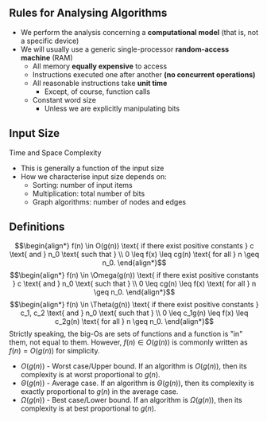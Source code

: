 ## Rules for Analysing Algorithms
- We perform the analysis concerning a **computational model** (that is, not a specific device)
- We will usually use a generic single-processor **random-access machine** (RAM)
    - All memory **equally expensive** to access
    - Instructions executed one after another **(no concurrent operations)**
    - All reasonable instructions take **unit time**
	     - Except, of course, function calls
    - Constant word size
        - Unless we are explicitly manipulating bits

## Input Size
Time and Space Complexity
- This is generally a function of the input size
- How we characterise input size depends on:
    - Sorting: number of input items
    - Multiplication: total number of bits
    - Graph algorithms: number of nodes and edges

## Definitions
$$\begin{align*}
f(n) \in O(g(n)) \text{ if there exist positive constants } c \text{ and } n_0 \text{ such that } \\ 
0 \leq f(x) \leq cg(n) \text{ for all } n \geq n_0.
\end{align*}$$
$$\begin{align*}
f(n) \in \Omega(g(n)) \text{ if there exist positive constants } c \text{ and } n_0 \text{ such that } \\ 
0 \leq cg(n) \leq f(x) \text{ for all } n \geq n_0.
\end{align*}$$
$$\begin{align*}
f(n) \in \Theta(g(n)) \text{ if there exist positive constants } c_1, c_2 \text{ and } n_0 \text{ such that } \\ 
0 \leq c_1g(n) \leq f(x) \leq c_2g(n) \text{ for all } n \geq n_0.
\end{align*}$$
Strictly speaking, the big-Os are sets of functions and a function is "in" them, not equal to them. However, $f(n) \in O(g(n))$ is commonly written as $f(n) = O(g(n))$ for simplicity.

- $O(g(n))$ - Worst case/Upper bound. If an algorithm is $O(g(n))$, then its complexity is at worst proportional to $g(n)$.
- $\Theta(g(n))$ - Average case. If an algorithm is $\Theta(g(n))$, then its complexity is exactly proportional to $g(n)$ in the average case.
- $\Omega(g(n))$ - Best case/Lower bound. If an algorithm is $\Omega(g(n))$, then its complexity is at best proportional to $g(n)$.

